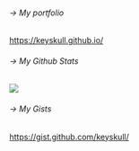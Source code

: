 ###### -> My portfolio
https://keyskull.github.io/

###### -> My Github Stats
[![](https://github-readme-stats.vercel.app/api?username=keyskull&show_icons=true)](https://github.com/anuraghazra/github-readme-stats) 


###### -> My Gists
https://gist.github.com/keyskull/

<!--
**keyskull/keyskull** is a ✨ _special_ ✨ repository because its `README.md` (this file) appears on your GitHub profile.


Here are some ideas to get you started:

- 🔭 I’m currently working on ...
- 🌱 I’m currently learning ...
- 👯 I’m looking to collaborate on ...
- 🤔 I’m looking for help with ...
- 💬 Ask me about ...
- 📫 How to reach me: ...
- 😄 Pronouns: ...
- ⚡ Fun fact: ...
-->
